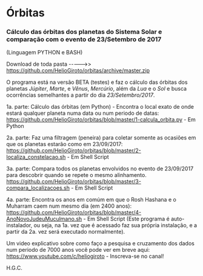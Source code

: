# Órbitas

### Cálculo das órbitas dos planetas do Sistema Solar e comparação com o evento de 23/Setembro de 2017
(Linguagem PYTHON e BASH)

Download de toda pasta ----->> https://github.com/HelioGiroto/orbitas/archive/master.zip

O programa está na versão BETA (testes) e faz o cálculo das órbitas dos planetas *Júpiter*, *Marte*, e *Vênus*, *Mercúrio*, além da *Lua* e o *Sol* e busca ocorrências semelhantes a partir do dia *23/Setembro/2017*. 

1a. parte: Cálculo das órbitas (em Python) - Encontra o local exato de onde estará qualquer planeta numa data ou num periodo de datas: https://github.com/HelioGiroto/orbitas/blob/master/1-calcula_orbita.py  - Em Python

2a. parte: Faz uma filtragem (peneira) para coletar somente as ocasiões em que os planetas estarão como em 23/09/2017:
https://github.com/HelioGiroto/orbitas/blob/master/2-localiza_constelacao.sh   - Em Shell Script

3a. parte: Compara todos os planetas envolvidos no evento de 23/09/2017 para descobrir quando se repete o mesmo alinhamento.
https://github.com/HelioGiroto/orbitas/blob/master/3-compara_localizacoes.sh   - Em Shell Script

4a. parte: Encontra os anos em comúm em que o Rosh Hashana e o Muharram caem num mesmo dia (em 2400 anos):
https://github.com/HelioGiroto/orbitas/blob/master/4-AnoNovoJudeuMuculmano.sh  - Em Shell Script
(Este programa é auto-instalador, ou seja, na 1a. vez que é acessado faz sua própria instalação, e a partir da 2a. vez será executado normalmente).

Um video explicativo sobre como faço a pesquisa e cruzamento dos dados num periodo de 7000 anos você pode ver em breve aqui:
https://www.youtube.com/c/heliogiroto - Inscreva-se no canal!

H.G.C.
